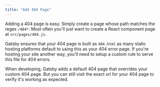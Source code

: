 ```yaml
---
title: "Add 404 Page"
---
```


Adding a 404 page is easy. Simply create a page whose path matches the regex `/404*`. Most often you'll just want to create a React component page at `src/pages/404.js`.

Gatsby ensures that your 404 page is built as `404.html` as many static hosting platforms default to using this as your 404 error page. If you're hosting your site another way, you'll need to setup a custom rule to serve this file for 404 errors.

When developing, Gatsby adds a default 404 page that overrides your custom 404 page. But you can still visit the exact url for your 404 page to verify it's working as expected.
